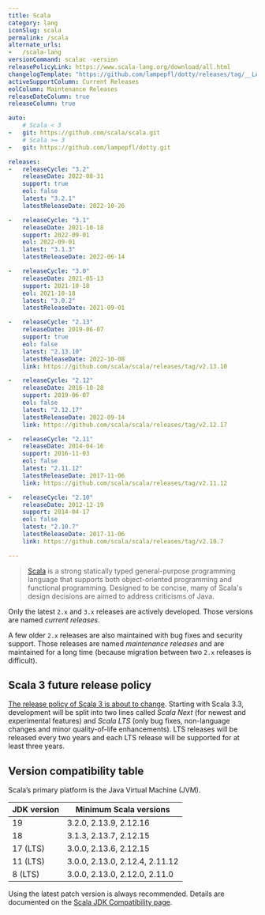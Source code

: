 ```yaml
---
title: Scala
category: lang
iconSlug: scala
permalink: /scala
alternate_urls:
-   /scala-lang
versionCommand: scalac -version
releasePolicyLink: https://www.scala-lang.org/download/all.html
changelogTemplate: "https://github.com/lampepfl/dotty/releases/tag/__LATEST__"
activeSupportColumn: Current Releases
eolColumn: Maintenance Releases
releaseDateColumn: true
releaseColumn: true

auto:
    # Scala < 3
-   git: https://github.com/scala/scala.git
    # Scala >= 3
-   git: https://github.com/lampepfl/dotty.git

releases:
-   releaseCycle: "3.2"
    releaseDate: 2022-08-31
    support: true
    eol: false
    latest: "3.2.1"
    latestReleaseDate: 2022-10-26

-   releaseCycle: "3.1"
    releaseDate: 2021-10-18
    support: 2022-09-01
    eol: 2022-09-01
    latest: "3.1.3"
    latestReleaseDate: 2022-06-14

-   releaseCycle: "3.0"
    releaseDate: 2021-05-13
    support: 2021-10-18
    eol: 2021-10-18
    latest: "3.0.2"
    latestReleaseDate: 2021-09-01

-   releaseCycle: "2.13"
    releaseDate: 2019-06-07
    support: true
    eol: false
    latest: "2.13.10"
    latestReleaseDate: 2022-10-08
    link: https://github.com/scala/scala/releases/tag/v2.13.10

-   releaseCycle: "2.12"
    releaseDate: 2016-10-28
    support: 2019-06-07
    eol: false
    latest: "2.12.17"
    latestReleaseDate: 2022-09-14
    link: https://github.com/scala/scala/releases/tag/v2.12.17

-   releaseCycle: "2.11"
    releaseDate: 2014-04-16
    support: 2016-11-03
    eol: false
    latest: "2.11.12"
    latestReleaseDate: 2017-11-06
    link: https://github.com/scala/scala/releases/tag/v2.11.12

-   releaseCycle: "2.10"
    releaseDate: 2012-12-19
    support: 2014-04-17
    eol: false
    latest: "2.10.7"
    latestReleaseDate: 2017-11-06
    link: https://github.com/scala/scala/releases/tag/v2.10.7

---
```


> [Scala](https://www.scala-lang.org/) is a strong statically typed general-purpose programming
> language that supports both object-oriented programming and functional programming. Designed to be
> concise, many of Scala's design decisions are aimed to address criticisms of Java.

Only the latest `2.x` and `3.x` releases are actively developed. Those versions are named _current
releases_.

A few older `2.x` releases are also maintained with bug fixes and security support. Those releases
are named _maintenance releases_ and are maintained for a long time (because migration between two
`2.x` releases is difficult).

## Scala 3 future release policy

[The release policy of Scala 3 is about to change](https://www.scala-lang.org/blog/2022/08/17/long-term-compatibility-plans.html "Long-term compatibility plans for Scala 3").
Starting with Scala 3.3, development will be split into two lines called _Scala Next_ (for newest
and experimental features) and _Scala LTS_ (only bug fixes, non-language changes and minor
quality-of-life enhancements). LTS releases will be released every two years and each LTS
release will be supported for at least three years.

## Version compatibility table

Scala’s primary platform is the Java Virtual Machine (JVM).

| JDK version | Minimum Scala versions         |
|-------------|--------------------------------|
| 19          | 3.2.0, 2.13.9, 2.12.16         |
| 18          | 3.1.3, 2.13.7, 2.12.15         |
| 17 (LTS)    | 3.0.0, 2.13.6, 2.12.15         |
| 11 (LTS)    | 3.0.0, 2.13.0, 2.12.4, 2.11.12 |
| 8 (LTS)     | 3.0.0, 2.13.0, 2.12.0, 2.11.0  |

Using the latest patch version is always recommended. Details are documented on the
[Scala JDK Compatibility page](https://docs.scala-lang.org/overviews/jdk-compatibility/overview.html).
